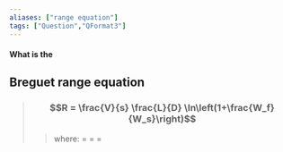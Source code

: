 ```yaml
---
aliases: ["range equation"]
tags: ["Question","QFormat3"]
---
```


#### What is the
## Breguet range equation
> ### $$R = \frac{V}{s} \frac{L}{D} \ln\left(1+\frac{W_f}{W_s}\right)$$ 
>> where:
>> $=$ 
>> $=$
>> $=$
